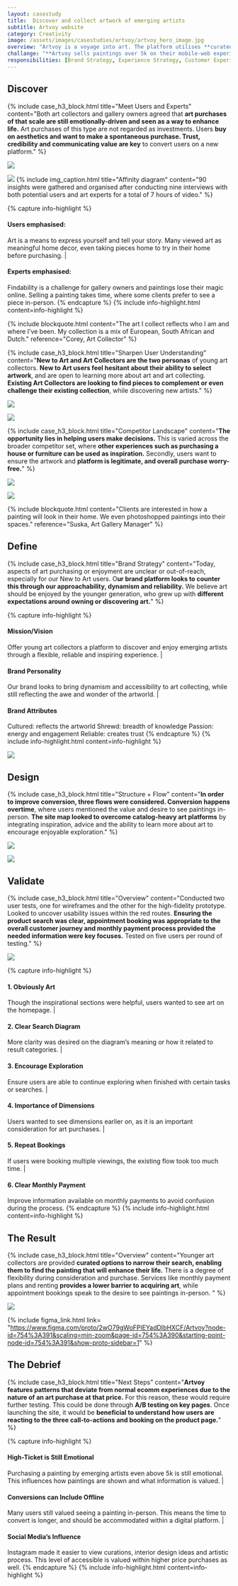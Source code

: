 ```yaml
---
layout: casestudy
title:  Discover and collect artwork of emerging artists
subtitle: Artvoy website
category: Creativity
image: /assets/images/casestudies/artvoy/artvoy_hero_image.jpg
overview: "Artvoy is a voyage into art. The platform utilises **curated search, viewing possibilities, flexible payment and ownership options** to attract and convert younger users. Its approachability attracts new collectors, while **its sense of exploration challenges the more experienced. All the work completed was done as a team of one.**"  
challange: "**Artvoy sells paintings over 5k on their mobile-web experience.** They find it **difficult to acquire and convert new, younger users. Younger users are abandoning the website without moving any items to their cart.** Additionally, 70% of younger users who place items in their cart do not purchase a piece."
responsibilities: [Brand Strategy, Experience Strategy, Customer Experience, UX Research, UX Testing, UX Design, UI Design]
---
```


## Discover

{% include case_h3_block.html 
title="Meet Users and Experts" 
content="Both art collectors and gallery owners agreed that **art purchases of that scale are still emotionally-driven and seen as a way to enhance life.** Art purchases of this type are not regarded as investments. Users **buy on aesthetics and want to make a spontaneous purchase. Trust, credibility and communicating value are key** to convert users on a new platform." %}

![](/assets/images/casestudies/artvoy/artvoy_context.jpg)

![](/assets/images/casestudies/artvoy/artvoy_affinity_map.jpg)
{% include img_caption.html 
title="Affinity diagram" 
content="90 insights were gathered and organised after conducting nine interviews with both potential users and art experts for a total of 7 hours of video." %}

{% capture info-highlight %}
#### Users emphasised:
Art is a means to express yourself and tell your story. Many viewed art as meaningful home decor, even taking pieces home to try in their home before purchasing.
|
#### Experts emphasised:
Findability is a challenge for gallery owners and paintings lose their magic online. Selling a painting takes time, where some clients prefer to see a piece in-person.
{% endcapture %}
{% include info-highlight.html content=info-highlight %}

{% include blockquote.html 
content="The art I collect reflects who I am and where I’ve been. My collection is a mix of European, South African and Dutch." 
reference="Corey, Art Collector" %}

{% include case_h3_block.html 
title="Sharpen User Understanding" 
content="**New to Art and Art Collectors are the two personas** of young art collectors. **New to Art users feel hesitant about their ability to select artwork**, and are open to learning more about art and art collecting. **Existing Art Collectors are looking to find pieces to complement or even challenge their existing collection**, while discovering new artists." %}

![](/assets/images/casestudies/artvoy/artvoy_user_persona_01.png)

![](/assets/images/casestudies/artvoy/artvoy_user_persona_02.png)

{% include case_h3_block.html 
title="Competitor Landscape" 
content="**The opportunity lies in helping users make decisions.** This is varied across the broader competitor set, where **other experiences such as purchasing a house or furniture can be used as inspiration.** Secondly, users want to ensure the artwork and **platform is legitimate, and overall purchase worry-free.**" %}

![](/assets/images/casestudies/artvoy/artvoy_competitor_research.png)

![](/assets/images/casestudies/artvoy/artvoy_feature_comparison.png)

{% include blockquote.html 
content="Clients are interested in how a painting will look in their home. We even photoshopped paintings into their spaces." 
reference="Suska, Art Gallery Manager" %}

## Define

{% include case_h3_block.html 
title="Brand Strategy" 
content="Today, aspects of art purchasing or enjoyment are unclear or out-of-reach, especially for our New to Art users. O**ur brand platform looks to counter this through our approachability, dynamism and reliability.** We believe art should be enjoyed by the younger generation, who grew up with **different expectations around owning or discovering art.**" %}

{% capture info-highlight %}
#### Mission/Vision
Offer young art collectors a platform to discover and enjoy emerging artists through a flexible, reliable and inspiring experience.
|
#### Brand Personality
Our brand looks to bring dynamism and accessibility to art collecting, while still reflecting the awe and wonder of the artworld. 
|
#### Brand Attributes
Cultured: reflects the artworld
Shrewd: breadth of knowledge
Passion: energy and engagement
Reliable: creates trust
{% endcapture %}
{% include info-highlight.html content=info-highlight %}

![](/assets/images/casestudies/artvoy/artvoy_style_guide.jpg)

## Design

{% include case_h3_block.html 
title="Structure + Flow" 
content="**In order to improve conversion, three flows were considered. Conversion happens overtime**, where users mentioned the value and desire to see paintings in-person. **The site map looked to overcome catalog-heavy art platforms** by integrating inspiration, advice and the ability to learn more about art to encourage enjoyable exploration." %}

![](/assets/images/casestudies/artvoy/artvoy_site_map_user_flows.png)

![](/assets/images/casestudies/artvoy/artvoy_sketch.png)

## Validate

{% include case_h3_block.html 
title="Overview" 
content="Conducted two user tests, one for wireframes and the other for the high-fidelity prototype. Looked to uncover usability issues within the red routes. **Ensuring the product search was clear, appointment booking was appropriate to the overall customer journey and monthly payment process provided the needed information were key focuses.** Tested on five users per round of testing." %}

![](/assets/images/casestudies/artvoy/artvoy_initial_screens.jpg)

{% capture info-highlight %}
#### 1. Obviously Art 
Though the inspirational sections were helpful, users wanted to see art on the homepage.
|
#### 2. Clear Search Diagram
More clarity was desired on the diagram’s meaning or how it related to result categories.
|
#### 3. Encourage Exploration
Ensure users are able to continue exploring when finished with certain tasks or searches.
|
#### 4. Importance of Dimensions
Users wanted to see dimensions earlier on, as it is an important consideration for art purchases.
|
#### 5. Repeat Bookings
If users were booking multiple viewings, the existing flow took too much time.
|
#### 6. Clear Monthly Payment
Improve information available on monthly payments to avoid confusion during the process.
{% endcapture %}
{% include info-highlight.html content=info-highlight %}

## The Result

{% include case_h3_block.html 
title="Overview" 
content="Younger art collectors are provided **curated options to narrow their search, enabling them to find the painting that will enhance their life.** There is a degree of flexibility during consideration and purchase. Services like monthly payment plans and renting **provides a lower barrier to acquiring art**, while appointment bookings speak to the desire to see paintings in-person. " %}

![](/assets/images/casestudies/artvoy/artvoy_final_version.jpg)

{% include figma_link.html link= "https://www.figma.com/proto/2wO79gWoFPlEYadDIbHXCF/Artvoy?node-id=754%3A391&scaling=min-zoom&page-id=754%3A390&starting-point-node-id=754%3A391&show-proto-sidebar=1" %}

## The Debrief

{% include case_h3_block.html 
title="Next Steps" 
content="**Artvoy features patterns that deviate from normal ecomm experiences due to the nature of an art purchase at that price.** For this reason, these would require further testing. This could be done through **A/B testing on key pages**. Once launching the site, it would be **beneficial to understand how users are reacting to the three call-to-actions and booking on the product page.**" %}

{% capture info-highlight %}
#### High-Ticket is Still Emotional
Purchasing a painting by emerging artists even above 5k is still emotional. This influences how paintings are shown and what information is valued. 
|
#### Conversions can Include Offline
Many users still valued seeing a painting in-person. This means the time to convert is longer, and should be accommodated within a digital platform. 
|
#### Social Media’s Influence 
Instagram made it easier to view curations, interior design ideas and artistic process. This level of accessible is valued within higher price purchases as well. 
{% endcapture %}
{% include info-highlight.html content=info-highlight %}